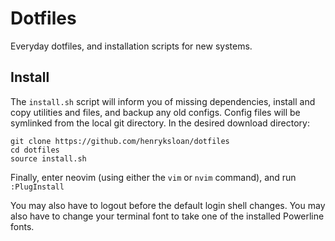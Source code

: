 # Dotfiles
Everyday dotfiles, and installation scripts for new systems.

## Install
The `install.sh` script will inform you of missing dependencies, install and copy utilities and files, and backup any old configs. Config files will be symlinked from the local git directory. In the desired download directory:

```
git clone https://github.com/henryksloan/dotfiles
cd dotfiles
source install.sh
```

Finally, enter neovim (using either the `vim` or `nvim` command), and run `:PlugInstall`

You may also have to logout before the default login shell changes. You may also have to change your terminal font to take one of the installed Powerline fonts.
